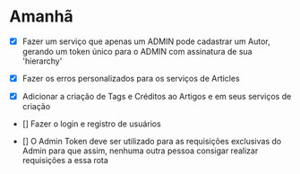 # Amanhã

- [x] Fazer um serviço que apenas um ADMIN pode cadastrar um Autor, 
gerando um token único para o ADMIN com assinatura de sua 'hierarchy'

- [x] Fazer os erros personalizados para os serviços de Articles

- [x] Adicionar a criação de Tags e Créditos ao Artigos e em seus serviços de criação

- [] Fazer o login e registro de usuários

- [] O Admin Token deve ser utilizado para as requisições exclusivas do Admin
 para que assim, nenhuma outra pessoa consigar realizar requisições a essa rota
